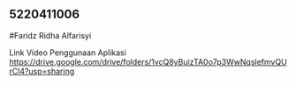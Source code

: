 ## 5220411006
#Faridz Ridha Alfarisyi

Link Video Penggunaan Aplikasi
https://drive.google.com/drive/folders/1vcQ8yBuizTA0o7p3WwNqslefmvQUrCl4?usp=sharing

